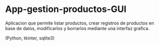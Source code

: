 # App-gestion-productos-GUI
Aplicacion que permite listar productos, crear registros de productos en base de datos, modificarlos y borrarlos mediante una interfaz grafica.

(Python, tkinter, sqlite3)
